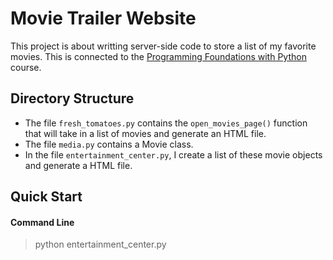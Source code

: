 # Movie Trailer Website

This project is about writting server-side code to store a list of my favorite movies. This is connected to the [Programming Foundations with Python](https://classroom.udacity.com/courses/ud036) course.

## Directory Structure

* The file `fresh_tomatoes.py` contains the `open_movies_page()` function that will take in a list of movies and generate an HTML file.
* The file `media.py` contains a Movie class.
* In the file `entertainment_center.py`, I create a list of these movie objects and generate a HTML file.

## Quick Start

#### Command Line

> python entertainment_center.py

 